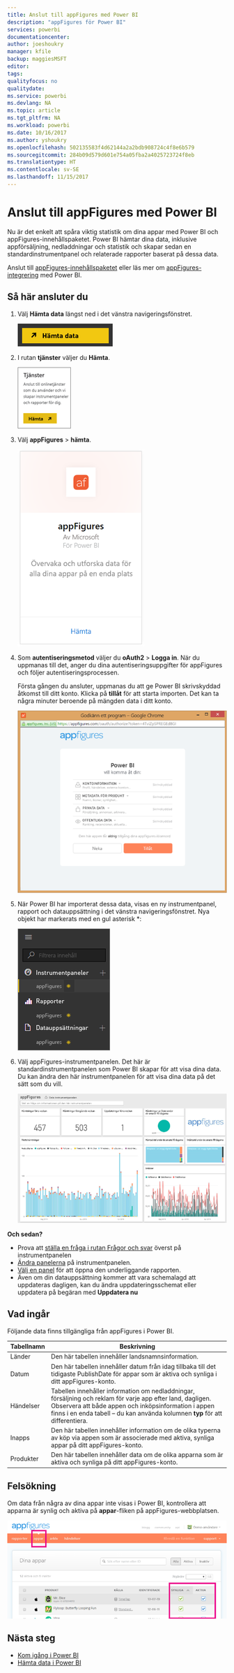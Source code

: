 ```yaml
---
title: Anslut till appFigures med Power BI
description: "appFigures för Power BI"
services: powerbi
documentationcenter: 
author: joeshoukry
manager: kfile
backup: maggiesMSFT
editor: 
tags: 
qualityfocus: no
qualitydate: 
ms.service: powerbi
ms.devlang: NA
ms.topic: article
ms.tgt_pltfrm: NA
ms.workload: powerbi
ms.date: 10/16/2017
ms.author: yshoukry
ms.openlocfilehash: 502135583f4d62144a2a2bdb908724c4f8e6b579
ms.sourcegitcommit: 284b09d579d601e754a05fba2a4025723724f8eb
ms.translationtype: HT
ms.contentlocale: sv-SE
ms.lasthandoff: 11/15/2017
---
```

# <a name="connect-to-appfigures-with-power-bi"></a>Anslut till appFigures med Power BI
Nu är det enkelt att spåra viktig statistik om dina appar med Power BI och appFigures-innehållspaketet. Power BI hämtar dina data, inklusive appförsäljning, nedladdningar och statistik och skapar sedan en standardinstrumentpanel och relaterade rapporter baserat på dessa data.

Anslut till [appFigures-innehållspaketet](https://app.powerbi.com/getdata/services/appfigures) eller läs mer om [appFigures-integrering](https://powerbi.microsoft.com/integrations/appfigures) med Power BI.

## <a name="how-to-connect"></a>Så här ansluter du
1. Välj **Hämta data** längst ned i det vänstra navigeringsfönstret.
   
   ![](media/service-connect-to-appfigures/pbi_getdata.png)
2. I rutan **tjänster** väljer du **Hämta**.
   
   ![](media/service-connect-to-appfigures/pbi_getservices.png)
3. Välj **appFigures** \> **hämta**.
   
   ![](media/service-connect-to-appfigures/appfigures.png)
4. Som **autentiseringsmetod** väljer du **oAuth2** \> **Logga in**. När du uppmanas till det, anger du dina autentiseringsuppgifter för appFigures och följer autentiseringsprocessen.
   
   Första gången du ansluter, uppmanas du att ge Power BI skrivskyddad åtkomst till ditt konto. Klicka på **tillåt** för att starta importen. Det kan ta några minuter beroende på mängden data i ditt konto.
   
   ![](media/service-connect-to-appfigures/appfiguresdoc_06.png)
5. När Power BI har importerat dessa data, visas en ny instrumentpanel, rapport och datauppsättning i det vänstra navigeringsfönstret. Nya objekt har markerats med en gul asterisk \*:
   
    ![](media/service-connect-to-appfigures/pbi_appfigures3.png)
6. Välj appFigures-instrumentpanelen. Det här är standardinstrumentpanelen som Power BI skapar för att visa dina data. Du kan ändra den här instrumentpanelen för att visa dina data på det sätt som du vill.
   
    ![](media/service-connect-to-appfigures/appfiguresdoc_01.png)

**Och sedan?**

* Prova att [ställa en fråga i rutan Frågor och svar](service-q-and-a.md) överst på instrumentpanelen
* [Ändra panelerna](service-dashboard-edit-tile.md) på instrumentpanelen.
* [Välj en panel](service-dashboard-tiles.md) för att öppna den underliggande rapporten.
* Även om din datauppsättning kommer att vara schemalagd att uppdateras dagligen, kan du ändra uppdateringsschemat eller uppdatera på begäran med **Uppdatera nu**

## <a name="whats-included"></a>Vad ingår
Följande data finns tillgängliga från appFigures i Power BI.

| **Tabellnamn** | **Beskrivning** |
| --- | --- |
| Länder |Den här tabellen innehåller landsnamnsinformation. |
| Datum |Den här tabellen innehåller datum från idag tillbaka till det tidigaste PublishDate för appar som är aktiva och synliga i ditt appFigures-konto. |
| Händelser |Tabellen innehåller information om nedladdningar, försäljning och reklam för varje app efter land, dagligen. Observera att både appen och inköpsinformation i appen finns i en enda tabell – du kan använda kolumnen <strong>typ</strong> för att differentiera. |
| Inapps |Den här tabellen innehåller information om de olika typerna av köp via appen som är associerade med aktiva, synliga appar på ditt appFigures-konto. |
| Produkter |Den här tabellen innehåller data om de olika apparna som är aktiva och synliga på ditt appFigures-konto. |

## <a name="troubleshooting"></a>Felsökning
Om data från några av dina appar inte visas i Power BI, kontrollera att apparna är synlig och aktiva på **appar**-fliken på appFigures-webbplatsen.

![](media/service-connect-to-appfigures/appfiguresdoc_11.png)

## <a name="next-steps"></a>Nästa steg
* [Kom igång i Power BI](service-get-started.md)
* [Hämta data i Power BI](service-get-data.md)


